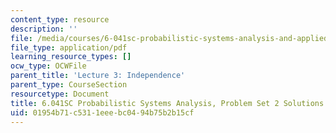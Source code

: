 ```yaml
---
content_type: resource
description: ''
file: /media/courses/6-041sc-probabilistic-systems-analysis-and-applied-probability-fall-2013/01954b71c5311eeebc0494b75b2b15cf_MIT6_041SCF13_assn02_sol.pdf
file_type: application/pdf
learning_resource_types: []
ocw_type: OCWFile
parent_title: 'Lecture 3: Independence'
parent_type: CourseSection
resourcetype: Document
title: 6.041SC Probabilistic Systems Analysis, Problem Set 2 Solutions
uid: 01954b71-c531-1eee-bc04-94b75b2b15cf
---
```

